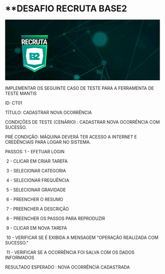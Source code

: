 # **DESAFIO RECRUTA BASE2

<img src="img/Recruta Base2.png"/>



IMPLEMENTAR OS SEGUINTE CASO DE TESTE PARA A FERRAMENTA DE  TESTE MANTIS

ID: CT01

TÍTULO: CADASTRAR NOVA OCORRÊNCIA

CONDIÇÕES DE TESTE (CENÁRIO) : CADASTRAR NOVA OCORRÊNCIA COM SUCESSO.

PRÉ CONDIÇÃO: MÁQUINA DEVERÁ TER ACESSO A INTERNET E CREDÊNCIAIS PARA LOGAR NO SISTEMA.

PASSOS: 1 - EFETUAR LOGIN

​				2 - CLICAR EM CRIAR TAREFA

​				3 - SELECIONAR CATEGORIA

​				4 - SELECIONAR FREQUÊNCIA

​				5 - SELECIONAR GRAVIDADE

​				6 - PREENCHER O RESUMO

​				7 - PREENCHER A DESCRIÇÃO

​				8 - PREENCHER OS PASSOS PARA REPRODUZIR

​				9 - CLICAR EM NOVA TAREFA

​				10 - VERIFICAR SE É EXIBIDA A MENSAGEM "OPERAÇÃO REALIZADA COM SUCESSO."

​				11 - VERIFICAR SE A OCORRÊNCIA FOI SALVA COM OS DADOS INFORMADOS

RESULTADO ESPERADO : NOVA OCORRÊNCIA CADASTRADA



